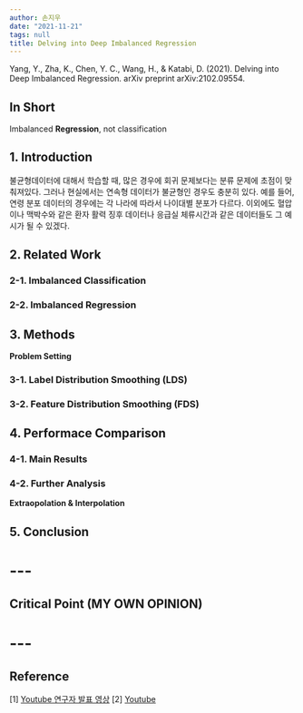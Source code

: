 ```yaml
---
author: 손지우
date: "2021-11-21"
tags: null
title: Delving into Deep Imbalanced Regression
---
```


Yang, Y., Zha, K., Chen, Y. C., Wang, H., & Katabi, D. (2021). Delving into Deep Imbalanced Regression. arXiv preprint arXiv:2102.09554.
<!--more-->

## In Short
Imbalanced **Regression**, not classification

## 1. Introduction
불균형데이터에 대해서 학습할 때, 많은 경우에 회귀 문제보다는 분류 문제에 초점이 맞춰져있다. 그러나 현실에서는 연속형 데이터가 불균형인 경우도 충분히 있다. 예를 들어, 연령 분포 데이터의 경우에는 각 나라에 따라서 나이대별 분포가 다르다. 이외에도 혈압이나 맥박수와 같은 환자 활력 징후 데이터나 응급실 체류시간과 같은 데이터들도 그 예시가 될 수 있겠다.

## 2. Related Work

### 2-1. Imbalanced Classification

### 2-2. Imbalanced Regression


## 3. Methods
**Problem Setting**

### 3-1. Label Distribution Smoothing (LDS)

### 3-2. Feature Distribution Smoothing (FDS)

## 4. Performace Comparison

### 4-1. Main Results

### 4-2. Further Analysis
**Extraopolation & Interpolation**

## 5. Conclusion

# ---

## Critical Point (MY OWN OPINION)

# ---

## Reference
[1] [Youtube 연구자 발표 영상](https://www.youtube.com/watch?v=grJGixofQRU)
[2] [Youtube](https://www.youtube.com/watch?v=CU2GF0du36o)
